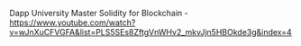 Dapp University Master Solidity for Blockchain - https://www.youtube.com/watch?v=wJnXuCFVGFA&list=PLS5SEs8ZftgVnWHv2_mkvJjn5HBOkde3g&index=4